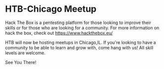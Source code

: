 # HTB-Chicago Meetup

Hack The Box is a pentesting platform for those looking to improve their skills or for those who are looking for a community. For more information on hack the box, check out https://www.hackthebox.eu/

HTB will now be hosting meetups in Chicago,IL. If you're looking to have a community to be able to learn and grow with, come hang with us! All skill levels are welcome.

See You There!
